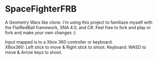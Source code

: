 # SpaceFighterFRB

A Geometry Wars like clone.  I'm using this project to familiaze myself with the FlatRedBall framework, XNA 4.0, and C#.  Feel free to fork and play or fork and make your own changes :)

Input mapped is to a Xbox 360 controller or keyboard.  
XBox360: Left stick to move & Right stick to shoot.
Keyboard: WASD to move & Arrow keys to shoot.
